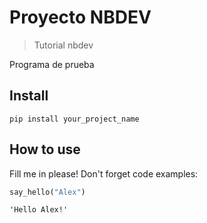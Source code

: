 # Proyecto NBDEV
> Tutorial nbdev


Programa de prueba

## Install

`pip install your_project_name`

## How to use

Fill me in please! Don't forget code examples:

```python
say_hello("Alex")
```




    'Hello Alex!'


